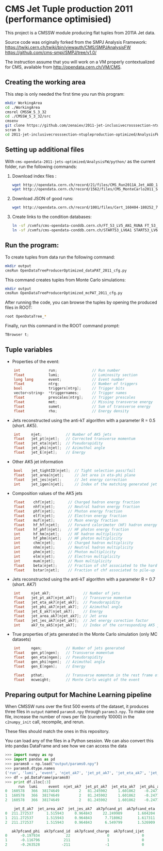 # CMS Jet Tuple production 2011 (performance optimisied)

This project is a CMSSW module producing flat tuples from 2011A Jet data.

Source code was originally forked from the SMPJ Analysis Framework: 
https://twiki.cern.ch/twiki/bin/viewauth/CMS/SMPJAnalysisFW  
https://github.com/cms-smpj/SMPJ/tree/v1.0/

The instruction assume that you will work on a VM properly contextualized for CMS, available from http://opendata.cern.ch/VM/CMS.

## Creating the working area

This step is only needed the first time you run this program:
```bash
mkdir WorkingArea
cd ./WorkingArea
cmsrel CMSSW_5_3_32
cd ./CMSSW_5_3_32/src
cmsenv
git clone https://github.com/zenaiev/2011-jet-inclusivecrosssection-ntupleproduction-optimized.git
scram b
cd 2011-jet-inclusivecrosssection-ntupleproduction-optimized/AnalysisFW/python/

```

## Setting up additional files

With `cms-opendata-2011-jets-optimized/AnalysisFW/python/` as the current folder, run the following commands:

1. Download index files : 
    
    ```bash
    wget http://opendata.cern.ch/record/21/files/CMS_Run2011A_Jet_AOD_12Oct2013-v1_20000_file_index.txt
    wget http://opendata.cern.ch/record/1562/files/CMS_MonteCarlo2011_Summer11LegDR_QCD_Pt-80to120_TuneZ2_7TeV_pythia6_AODSIM_PU_S13_START53_LV6-v1_00000_file_index.txt 
    ```
    
2. Download JSON of good runs:

    ```bash
    wget http://opendata.cern.ch/record/1001/files/Cert_160404-180252_7TeV_ReRecoNov08_Collisions11_JSON.txt
    ```
    
3. Create links to the condition databases:

    ```bash
    ln -sf /cvmfs/cms-opendata-conddb.cern.ch/FT_53_LV5_AN1_RUNA FT_53_LV5_AN1     
    ln -sf /cvmfs/cms-opendata-conddb.cern.ch/START53_LV6A1 START53_LV6A1
    ```
    
## Run the program:
To create tuples from data run the following command:

```bash
mkdir output
cmsRun OpenDataTreeProducerOptimized_dataPAT_2011_cfg.py
```
    
This command creates tuples from Monte Carlo simulations:

```bash
mkdir output
cmsRun OpenDataTreeProducerOptimized_mcPAT_2011_cfg.py
```
 
After running the code, you can browse the tuples by opening the produced files in ROOT:

```bash
root OpenDataTree_*
```
 
Finally, run this command in the ROOT command prompt:

```cpp
TBrowser t;
```
 


## Tuple variables

* Properties of the event:

```cpp
    int             run;                // Run number
    float           lumi;               // Luminosity section
    long long       event;              // Event number
    float           ntrg;               // Number of triggers
    bool            triggers[ntrg];     // Trigger bits
    vector<string>  *triggernames;      // Trigger names
    float           prescales[ntrg];    // Trigger prescales
    float           met;                // Missing transverse energy
    float           sumet;              // Sum of transverse energy
    float           rho;                // Energy density
```


* Jets reconstructed using the anti-kT algorithm with a parameter R = 0.5 (short. AK5).

```cpp
    int     njet;           // Number of AK5 jets
    float   jet_pt[njet];   // Corrected transverse momentum
    float   jet_eta[njet];  // Pseudorapidity
    float   jet_phi[njet];  // Azimuthal angle
    float   jet_E[njet];    // Energy
```

* Other AK5 jet information

```cpp
    bool    jet_tightID[njet];  // Tight selection pass/fail
    float   jet_area[njet];     // Jet area in eta-phi plane
    float   jet_jes[njet];      // Jet energy correction
    int     jet_igen[njet];     // Index of the matching generated jet
```

* Composition values of the AK5 jets

```cpp
    float    chf[njet];      // Charged hadron energy fraction
    float    nhf[njet];      // Neutral hadron energy fraction
    float    phf[njet];      // Photon energy fraction
    float    elf[njet];      // Electron energy fraction
    float    muf[njet];      // Muon energy fraction
    float    hf_hf[njet];    // Forward calorimeter (HF) hadron energy fraction
    float    hf_phf[njet];   // HF photon energy fraction
    int      hf_hm[njet];    // HF hadron multiplicity
    int      hf_phm[njet];   // HF photon multiplicity
    int      chm[njet];      // Charged hadron multiplicity
    int      nhm[njet];      // Neutral hadron multiplicity
    int      phm[njet];      // Photon multiplicity
    int      elm[njet];      // Electron multiplicity
    int      mum[njet];      // Muon multiplicity
    float    beta[njet];     // Fraction of chf associated to the hard process
    float    bstar[njet];    // Fraction of chf associated to pile-up
```

* Jets reconstructed using the anti-kT algorithm with a parameter R = 0.7 (short. AK7)

```cpp
    int     njet_ak7;               // Number of jets
    float   jet_pt_ak7[njet_ak7];   // Transverse momentum
    float   jet_eta_ak7[njet_ak7];  // Pseudorapidity
    float   jet_phi_ak7[njet_ak7];  // Azimuthal angle
    float   jet_E_ak7[njet_ak7];    // Energy
    float   jet_area_ak7[njet_ak7]; // Jet area
    float   jet_jes_ak7[njet_ak7];  // Jet energy corection factor
    int     ak7_to_ak5[njet_ak7];   // Index of the corresponding AK5 jet 
```

* True properties of jets generated in the Monte Carlo simulation (only MC datasets)

```cpp
    int     ngen;           // Number of jets generated
    float   gen_pt[ngen];   // Transverse momentum
    float   gen_eta[ngen];  // Pseudorapidity
    float   gen_phi[ngen];  // Azimuthal angle
    float   gen_E[ngen];    // Energy

    float   pthat;          // Transverse momentum in the rest frame of the hard interaction
    float   mcweight;       // Monte Carlo weight of the event
```



## Preparing output for Machine Learning pipeline

When CMSSW runs over the first 500 events of the dataset, it produces three files in `output` named `params0.npy` through `params3.npy`. To make one file, increase the number of rows per file (currently 10000) in the `c2numpy_init` call, recompile, and rerun.

These files should match the ones in this repository.

You can load any of the files in a Python session. We can also convert this into pandas DataFrame and see how we can access the data

```python
>>> import numpy as np
>>> import pandas as pd
>>> params0 = np.load("output/params0.npy")
>>> params0.dtype.names
('run', 'lumi', 'event', 'njet_ak7', 'jet_pt_ak7', 'jet_eta_ak7', 'jet_phi_ak7', 'jet_E_ak7', 'jet_area_ak7', 'jet_jes_ak7', 'ak7pfcand_pt', 'ak7pfcand_eta', 'ak7pfcand_phi', 'ak7pfcand_id', 'ak7pfcand_charge', 'ak7pfcand_ijet')
>>> df = pd.DataFrame(params0)
>>> print df.iloc[:3]
      run  lumi     event  njet_ak7  jet_pt_ak7  jet_eta_ak7  jet_phi_ak7  \
0  160578   366  38174649         2   81.245902     1.601862    -0.247781   
1  160578   366  38174649         2   81.245902     1.601862    -0.247781   
2  160578   366  38174649         2   81.245902     1.601862    -0.247781   

    jet_E_ak7  jet_area_ak7  jet_jes_ak7  ak7pfcand_pt  ak7pfcand_eta  \
0  211.272537      1.515943     0.964843     22.249989       1.604204   
1  211.272537      1.515943     0.964843      7.718062       1.617311   
2  211.272537      1.515943     0.964843      6.549799       1.526909   

   ak7pfcand_phi  ak7pfcand_id  ak7pfcand_charge  ak7pfcand_ijet  
0      -0.197934            22                 0               0  
1      -0.116796           211                 1               0  
2      -0.263528          -211                -1               0  
```
